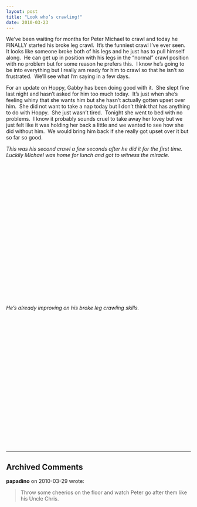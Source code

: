 ```yaml
---
layout: post
title: "Look who’s crawling!"
date: 2010-03-23
---
```


<p>We’ve been waiting for months for Peter Michael to crawl and today he FINALLY started his broke leg crawl.&#160; It’s the funniest crawl I’ve ever seen.&#160; It looks like someone broke both of his legs and he just has to pull himself along.&#160; He can get up in position with his legs in the “normal” crawl position with no problem but for some reason he prefers this.&#160; I know he’s going to be into everything but I really am ready for him to crawl so that he isn’t so frustrated.&#160; We’ll see what I’m saying in a few days.&#160; </p>  <p>For an update on Hoppy, Gabby has been doing good with it.&#160; She slept fine last night and hasn’t asked for him too much today.&#160; It’s just when she’s feeling whiny that she wants him but she hasn’t actually gotten upset over him.&#160; She did not want to take a nap today but I don’t think that has anything to do with Hoppy.&#160; She just wasn’t tired.&#160; Tonight she went to bed with no problems.&#160; I know it probably sounds cruel to take away her lovey but we just felt like it was holding her back a little and we wanted to see how she did without him.&#160; We would bring him back if she really got upset over it but so far so good.&#160; </p>  <p><em>This was his second crawl a few seconds after he did it for the first time.&#160; Luckily Michael was home for lunch and got to witness the miracle.</em>     <br /></p>  <div style="padding-bottom: 0px; margin: 0px; padding-left: 0px; padding-right: 0px; display: inline; float: none; padding-top: 0px" id="scid:5737277B-5D6D-4f48-ABFC-DD9C333F4C5D:9527eea4-7b4c-444a-8896-2232df1a9202" class="wlWriterEditableSmartContent"><div><object width="425" height="355"><param name="movie" value="http://www.youtube.com/v/FOKPIqlG0wk&amp;hl=en"></param><embed src="http://www.youtube.com/v/FOKPIqlG0wk&amp;hl=en" type="application/x-shockwave-flash" width="425" height="355"></embed></object></div></div>  <p><em>     <br />He’s already improving on his broke leg crawling skills.</em>    <div style="padding-bottom: 0px; margin: 0px; padding-left: 0px; padding-right: 0px; display: inline; float: none; padding-top: 0px" id="scid:5737277B-5D6D-4f48-ABFC-DD9C333F4C5D:2d820fad-31b6-4333-86df-1c263e5a0907" class="wlWriterEditableSmartContent"><div><object width="425" height="355"><param name="movie" value="http://www.youtube.com/v/pP280NTzWZI&amp;hl=en"></param><embed src="http://www.youtube.com/v/pP280NTzWZI&amp;hl=en" type="application/x-shockwave-flash" width="425" height="355"></embed></object></div></div></p>


---

## Archived Comments

**papadino** on 2010-03-29 wrote:

> Throw some cheerios on the floor and watch Peter go after them like his Uncle Chris.
